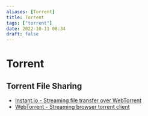 ```yaml
---
aliases: [Torrent]
title: Torrent
tags: ["torrent"]
date: 2022-10-11 08:34
draft: false
---
```


# Torrent

## Torrent File Sharing

- [Instant.io - Streaming file transfer over WebTorrent](https://instant.io/)
- [WebTorrent - Streaming browser torrent client](https://webtorrent.io/)
